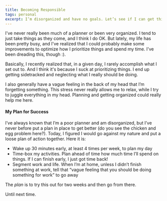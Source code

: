 ```yaml
---
title: Becoming Responsible
tags: personal
excerpt: I’m disorganized and have no goals. Let’s see if I can get things together.
---
```


I've never really been much of a planner or been very organized. I tend to just take things as they come, and I think I do OK. But lately, my life has been pretty busy, and I've realized that I could probably make some improvements to optimize how I prioritize things and spend my time. I've been dreading this, though :).

Basically, I recently realized that, in a given day, I rarely accomplish what I set out to. And I think it's because I suck at prioritizing things. I end up getting sidetracked and neglecting what I really should be doing.

I also generally have a vague feeling in the back of my head that I’m forgetting something. This stress never really allows me to relax, while I try to juggle everything in my head. Planning and getting organized could really help me here.

#### My Plan for Success

I’ve always known that I’m a poor planner and am disorganized, but I’ve never before put a plan in place to get better (do you see the chicken and egg problem here?). Today, I figured I would go against my nature and put a loose plan of action together. Here it is:

- Wake up 30 minutes early, at least 4 times per week, to plan my day
- Time-box my activities. Plan ahead of time how much time I’ll spend on things. If I can finish early, I just got time back!
- Segment work and life. When I’m at home, unless I didn’t finish something at work, tell that “vague feeling that you should be doing something for work” to go away

The _plan_ is to try this out for two weeks and then go from there.

Until next time.
